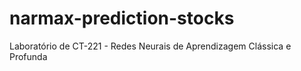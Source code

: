 # narmax-prediction-stocks
Laboratório de CT-221 - Redes Neurais de Aprendizagem Clássica e Profunda
